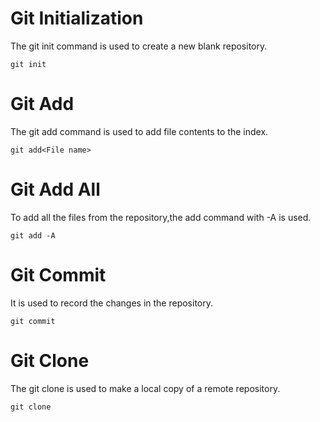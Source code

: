 # Git Initialization
The git init command is used to create a new blank repository.
```
git init
```
# Git Add
The git add command is used to add file contents to the index.
```
git add<File name>
```
# Git Add All
To add all the files from the repository,the add command with -A is used.
```
git add -A
```
# Git Commit
It is used to record the changes in the repository.
```
git commit
```
# Git Clone
The git clone is used to make a local copy of a remote repository.
```
git clone
```


